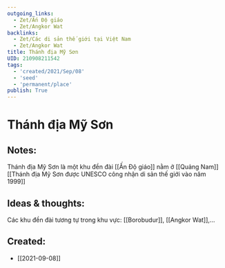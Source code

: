 ```yaml
---
outgoing_links:
  - Zet/Ấn Độ giáo
  - Zet/Angkor Wat
backlinks:
  - Zet/Các di sản thế giới tại Việt Nam
  - Zet/Angkor Wat
title: Thánh địa Mỹ Sơn
UID: 210908211542
tags:
  - 'created/2021/Sep/08'
  - 'seed'
  - 'permanent/place'
publish: True
---
```

# Thánh địa Mỹ Sơn

## Notes:
Thánh địa Mỹ Sơn là một khu đền đài [[Ấn Độ giáo]] nằm ở [[Quảng Nam]]
[[Thánh địa Mỹ Sơn được UNESCO công nhận di sản thế giới vào năm 1999]]

## Ideas & thoughts:
Các khu đền đài tương tự trong khu vực: [[Borobudur]], [[Angkor Wat]],...

## Created:
- [[2021-09-08]]
